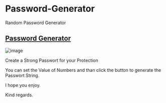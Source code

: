 # Password-Generator
Random Password Generator

## [Password Generator](https://jankee92pl.github.io/Password-Generator/Random%20Password%20Generator/)

![image](https://user-images.githubusercontent.com/65852150/156361564-ae5b4ee1-197d-4a03-8222-b0ae762f522f.png)


Create a Strong Passwort for your Protection

You can set the Value of Numbers and than click the button to generate the Passwort String.

I hope you enjoy.

Kind regards.

